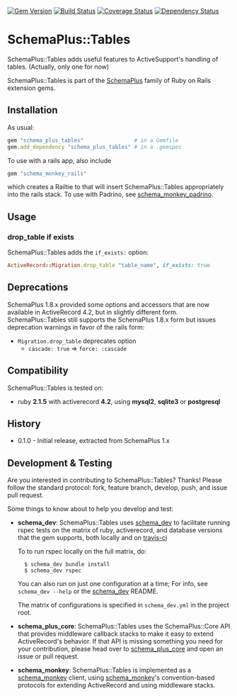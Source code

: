 [![Gem Version](https://badge.fury.io/rb/schema_plus_tables.svg)](http://badge.fury.io/rb/schema_plus_tables)
[![Build Status](https://secure.travis-ci.org/SchemaPlus/schema_plus_tables.svg)](http://travis-ci.org/SchemaPlus/schema_plus_tables)
[![Coverage Status](https://img.shields.io/coveralls/SchemaPlus/schema_plus_tables.svg)](https://coveralls.io/r/SchemaPlus/schema_plus_tables)
[![Dependency Status](https://gemnasium.com/lomba/schema_plus_tables.svg)](https://gemnasium.com/SchemaPlus/schema_plus_tables)

# SchemaPlus::Tables

SchemaPlus::Tables adds useful features to ActiveSupport's handling of tables.  (Actually, only one for now)

SchemaPlus::Tables is part of the [SchemaPlus](https://github.com/SchemaPlus/) family of Ruby on Rails extension gems.

## Installation

<!-- SCHEMA_DEV: TEMPLATE INSTALLATION - begin -->
<!-- These lines are auto-inserted from a schema_dev template -->
As usual:

```ruby
gem "schema_plus_tables"                # in a Gemfile
gem.add_dependency "schema_plus_tables" # in a .gemspec
```

To use with a rails app, also include

```ruby
gem "schema_monkey_rails"
```

which creates a Railtie to that will insert SchemaPlus::Tables appropriately into the rails stack. To use with Padrino, see [schema_monkey_padrino](https://github.com/SchemaPlus/schema_monkey_padrino).

<!-- SCHEMA_DEV: TEMPLATE INSTALLATION - end -->

## Usage

### drop_table if exists

SchemaPlus::Tables adds the `if_exists:` option:

```ruby
ActiveRecord::Migration.drop_table "table_name", if_exists: true
```

## Deprecations

SchemaPlus 1.8.x provided some options and accessors that are now available in ActiveRecord 4.2, but in slightly different form.  SchemaPlus::Tables still supports the SchemaPlus 1.8.x form but issues deprecation warnings in favor of the rails
form:

* `Migration.drop_table` deprecates option
  * `cascade: true` => `force: :cascade`


## Compatibility

SchemaPlus::Tables is tested on:

<!-- SCHEMA_DEV: MATRIX - begin -->
<!-- These lines are auto-generated by schema_dev based on schema_dev.yml -->
* ruby **2.1.5** with activerecord **4.2**, using **mysql2**, **sqlite3** or **postgresql**

<!-- SCHEMA_DEV: MATRIX - end -->



## History

* 0.1.0 - Initial release, extracted from SchemaPlus 1.x

## Development & Testing

Are you interested in contributing to SchemaPlus::Tables?  Thanks!  Please follow
the standard protocol: fork, feature branch, develop, push, and issue pull
request.

Some things to know about to help you develop and test:

<!-- SCHEMA_DEV: TEMPLATE USES SCHEMA_DEV - begin -->
<!-- These lines are auto-inserted from a schema_dev template -->
* **schema_dev**:  SchemaPlus::Tables uses [schema_dev](https://github.com/SchemaPlus/schema_dev) to
  facilitate running rspec tests on the matrix of ruby, activerecord, and database
  versions that the gem supports, both locally and on
  [travis-ci](http://travis-ci.org/SchemaPlus/schema_plus_tables)

  To to run rspec locally on the full matrix, do:

        $ schema_dev bundle install
        $ schema_dev rspec

  You can also run on just one configuration at a time;  For info, see `schema_dev --help` or the [schema_dev](https://github.com/SchemaPlus/schema_dev) README.

  The matrix of configurations is specified in `schema_dev.yml` in
  the project root.


<!-- SCHEMA_DEV: TEMPLATE USES SCHEMA_DEV - end -->

<!-- SCHEMA_DEV: TEMPLATE USES SCHEMA_PLUS_CORE - begin -->
<!-- These lines are auto-inserted from a schema_dev template -->
* **schema_plus_core**: SchemaPlus::Tables uses the SchemaPlus::Core API that
  provides middleware callback stacks to make it easy to extend
  ActiveRecord's behavior.  If that API is missing something you need for
  your contribution, please head over to
  [schema_plus_core](https://github.com/SchemaPlus/schema_plus_core) and open
  an issue or pull request.

<!-- SCHEMA_DEV: TEMPLATE USES SCHEMA_PLUS_CORE - end -->

<!-- SCHEMA_DEV: TEMPLATE USES SCHEMA_MONKEY - begin -->
<!-- These lines are auto-inserted from a schema_dev template -->
* **schema_monkey**: SchemaPlus::Tables is implemented as a
  [schema_monkey](https://github.com/SchemaPlus/schema_monkey) client,
  using [schema_monkey](https://github.com/SchemaPlus/schema_monkey)'s
  convention-based protocols for extending ActiveRecord and using middleware stacks.

<!-- SCHEMA_DEV: TEMPLATE USES SCHEMA_MONKEY - end -->
